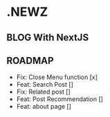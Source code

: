 # .NEWZ
## BLOG With NextJS


## ROADMAP

- Fix: Close Menu function [x] 
- Feat: Search Post []
- Fix: Related post []
- Feat: Post Recommendation []
- Feat: about page []
